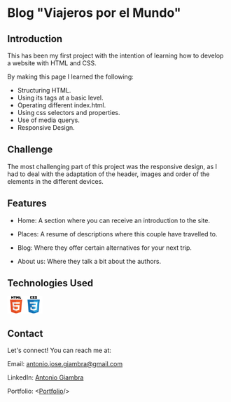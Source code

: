 # Blog "Viajeros por el Mundo"


<h2>Introduction</h2>
<p>This has been my first project with the intention of learning how to develop a website with HTML and CSS. 
  
By making this page I learned the following: 

- Structuring HTML.
- Using its tags at a basic level.
- Operating different index.html.
- Using css selectors and properties.
- Use of media querys.
- Responsive Design.</p>

<h2>Challenge</h2>
<p>The most challenging part of this project was the responsive design, as I had to deal with the adaptation of the header, images and order of the elements in the different devices.</p>

<h2>Features</h2>

- Home: A section where you can receive an introduction to the site.

- Places: A resume of descriptions where this couple have travelled to.

- Blog: Where they offer certain alternatives for your next trip.

- About us: Where they talk a bit about the authors.

<h2>Technologies Used</h2>
<p align="left"><img src="https://raw.githubusercontent.com/devicons/devicon/master/icons/html5/html5-original-wordmark.svg" alt="html5" width="40" height="40"/><img src="https://raw.githubusercontent.com/devicons/devicon/master/icons/css3/css3-original-wordmark.svg" alt="css3" width="40" height="40"/></p>

<h2>Contact</h2>

Let's connect! You can reach me at:

Email: antonio.jose.giambra@gmail.com

LinkedIn: [Antonio Giambra](https://www.linkedin.com/in/antonio-giambra-castellanos-293148233/)

Portfolio: <[Portfolio](https://antonimason-portfolio.netlify.app/)/>
